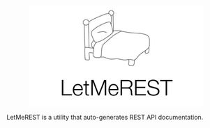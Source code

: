 <p align='center'><img src='bin/logo.png'></p>

LetMeREST is a utility that auto-generates REST API documentation.